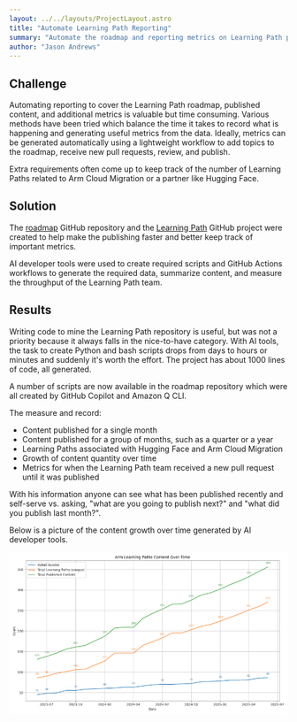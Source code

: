 ```yaml
---
layout: ../../layouts/ProjectLayout.astro
title: "Automate Learning Path Reporting"
summary: "Automate the roadmap and reporting metrics on Learning Path publishing using GenAI to create scripts and reporting data."
author: "Jason Andrews"
---
```


## Challenge

Automating reporting to cover the Learning Path roadmap, published content, and additional metrics is valuable but time consuming. Various methods have been tried which balance the time it takes to record what is happening and generating useful metrics from the data. Ideally, metrics can be generated automatically using a lightweight workflow to add topics to the roadmap, receive new pull requests, review, and publish. 

Extra requirements often come up to keep track of the number of Learning Paths related to Arm Cloud Migration or a partner like Hugging Face. 

## Solution

The [roadmap](https://github.com/ArmDeveloperEcosystem/roadmap) GitHub repository and the [Learning Path](https://github.com/orgs/ArmDeveloperEcosystem/projects/4) GitHub project were created to help make the publishing faster and better keep track of important metrics. 

AI developer tools were used to create required scripts and GitHub Actions workflows to generate the required data, summarize content, and measure the throughput of the Learning Path team. 

## Results

Writing code to mine the Learning Path repository is useful, but was not a priority because it always falls in the nice-to-have category. With AI tools, the task to create Python and bash scripts drops from days to hours or minutes and suddenly it's worth the effort. The project has about 1000 lines of code, all generated.

A number of scripts are now available in the roadmap repository which were all created by GitHub Copilot and Amazon Q CLI. 

The measure and record:
- Content published for a single month
- Content published for a group of months, such as a quarter or a year
- Learning Paths associated with Hugging Face and Arm Cloud Migration
- Growth of content quantity over time
- Metrics for when the Learning Path team received a new pull request until it was published

With his information anyone can see what has been published recently and self-serve vs. asking, "what are you going to publish next?" and "what did you publish last month?". 

Below is a picture of the content growth over time generated by AI developer tools.

![content](_images/content-over-time.png)
